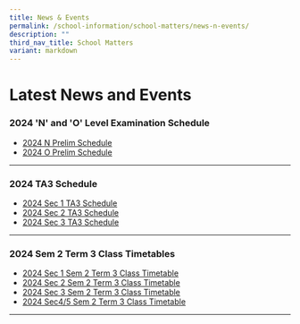 ```yaml
---
title: News & Events
permalink: /school-information/school-matters/news-n-events/
description: ""
third_nav_title: School Matters
variant: markdown
---
```

# Latest News and Events


### 2024 'N' and 'O' Level Examination  Schedule

* [2024 N Prelim Schedule](/files/Examination%20Timetables/2024%20Exam%20Timetables/PRELIMS/2024_N_Prelims_Timetable.pdf)
* [2024 O Prelim Schedule](/files/Examination%20Timetables/2024%20Exam%20Timetables/PRELIMS/O_Prelims_2024_5_Aug_2024.pdf)


<hr>


### 2024 TA3 Schedule
* [2024 Sec 1 TA3 Schedule](/files/Examination%20Timetables/2024%20Exam%20Timetables/Term%20Assessments/2024_Sec_1_TA3_Timetable_18_July_2024.pdf)
* [2024 Sec 2 TA3 Schedule](/files/Examination%20Timetables/2024%20Exam%20Timetables/Term%20Assessments/2024_Sec_2_TA3_Timetable16_July_2024.pdf)
* [2024 Sec 3 TA3 Schedule](/files/Examination%20Timetables/2024%20Exam%20Timetables/Term%20Assessments/2024_Sec_3_TA3_Timetable_18_July_2024.pdf)

<hr>



### 2024 Sem 2 Term 3 Class Timetables
* [2024 Sec 1 Sem 2 Term 3 Class Timetable](/school-information/level-matters/secondary-1/class-timetables/) 
* [2024 Sec 2 Sem 2 Term 3 Class Timetable](/school-information/level-matters/secondary-2/class-timetables/) 
* [2024 Sec 3 Sem 2 Term 3 Class Timetable](/school-information/level-matters/secondary-3/class-timetables/)
* [2024 Sec4/5 Sem 2 Term 3 Class Timetable](/school-information/level-matters/secondary-4-5/class-timetables/) 
<hr>